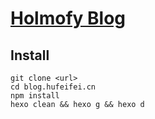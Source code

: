 # [Holmofy Blog](blog.hufeifei.cn)

## Install

```
git clone <url>
cd blog.hufeifei.cn
npm install
hexo clean && hexo g && hexo d
```

